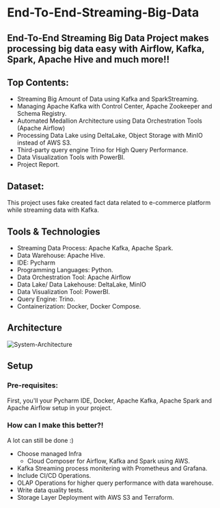 # End-To-End-Streaming-Big-Data
## End-To-End Streaming Big Data Project makes processing big data easy with Airflow, Kafka, Spark, Apache Hive and much more!!

## Top Contents:
+ Streaming Big Amount of Data using Kafka and SparkStreaming.
+ Managing Apache Kafka with Control Center, Apache Zookeeper and Schema Registry.
+ Automated Medallion Architecture using Data Orchestration Tools (Apache Airflow)
+ Processing Data Lake using DeltaLake, Object Storage with MinIO instead of AWS S3.
+ Third-party query engine Trino for High Query Performance.
+ Data Visualization Tools with PowerBI.
+ Project Report.

## Dataset:
This project uses fake created fact data related to e-commerce platform while streaming data with Kafka.

## Tools & Technologies
+ Streaming Data Process: Apache Kafka, Apache Spark.
+ Data Warehouse: Apache Hive.
+ IDE: Pycharm
+ Programming Languages: Python.
+ Data Orchestration Tool: Apache Airflow
+ Data Lake/ Data Lakehouse: DeltaLake, MinIO
+ Data Visualization Tool: PowerBI.
+ Query Engine: Trino.
+ Containerization: Docker, Docker Compose.

## Architecture
![System-Architecture](https://github.com/user-attachments/assets/527c749a-a9ce-44af-a447-c4c9b4b2738e)

## Setup
### Pre-requisites: 
First, you'll your Pycharm IDE, Docker, Apache Kafka, Apache Spark and Apache Airflow setup in your project.

### How can I make this better?!
A lot can still be done :)
+ Choose managed Infra
  + Cloud Composer for Airflow, Kafka and Spark using AWS.
+ Kafka Streaming process monitering with Prometheus and Grafana.
+ Include CI/CD Operations.
+ OLAP Operations for higher query performance with data warehouse.
+ Write data quality tests.
+ Storage Layer Deployment with AWS S3 and Terraform.
